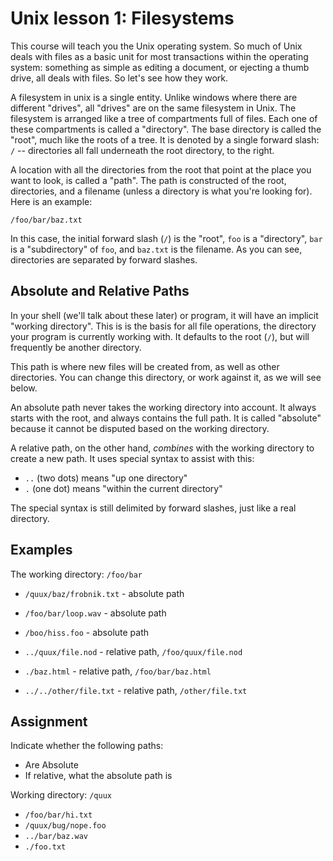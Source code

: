 # Unix lesson 1: Filesystems

This course will teach you the Unix operating system. So much of Unix deals
with files as a basic unit for most transactions within the operating system:
something as simple as editing a document, or ejecting a thumb drive, all deals
with files. So let's see how they work.

A filesystem in unix is a single entity. Unlike windows where there are
different "drives", all "drives" are on the same filesystem in Unix. The
filesystem is arranged like a tree of compartments full of files. Each one of
these compartments is called a "directory". The base directory is called the
"root", much like the roots of a tree. It is denoted by a single forward slash:
`/` -- directories all fall underneath the root directory, to the right.

A location with all the directories from the root that point at the place you
want to look, is called a "path". The path is constructed of the root,
directories, and a filename (unless a directory is what you're looking for).
Here is an example:

    /foo/bar/baz.txt

In this case, the initial forward slash (`/`) is the "root", `foo` is a
"directory", `bar` is a "subdirectory" of `foo`, and `baz.txt` is the filename.
As you can see, directories are separated by forward slashes.

## Absolute and Relative Paths

In your shell (we'll talk about these later) or program, it will have an
implicit "working directory". This is is the basis for all file operations, the
directory your program is currently working with. It defaults to the root
(`/`), but will frequently be another directory.

This path is where new files will be created from, as well as other
directories. You can change this directory, or work against it, as we will see
below.

An absolute path never takes the working directory into account. It always
starts with the root, and always contains the full path. It is called
"absolute" because it cannot be disputed based on the working directory.

A relative path, on the other hand, _combines_ with the working directory to
create a new path. It uses special syntax to assist with this:

- `..` (two dots) means "up one directory"
- `.` (one dot) means "within the current directory"

The special syntax is still delimited by forward slashes, just like a real
directory.

## Examples

The working directory: `/foo/bar`

- `/quux/baz/frobnik.txt` - absolute path
- `/foo/bar/loop.wav` - absolute path
- `/boo/hiss.foo` - absolute path

- `../quux/file.nod` - relative path, `/foo/quux/file.nod`
- `./baz.html` - relative path, `/foo/bar/baz.html`
- `../../other/file.txt` - relative path, `/other/file.txt`

## Assignment

Indicate whether the following paths:

- Are Absolute
- If relative, what the absolute path is

Working directory: `/quux`

- `/foo/bar/hi.txt`
- `/quux/bug/nope.foo`
- `../bar/baz.wav`
- `./foo.txt`
